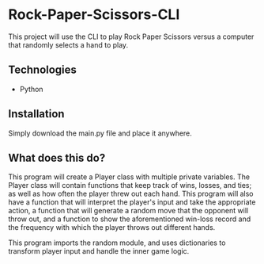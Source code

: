 # Rock-Paper-Scissors-CLI
This project will use the CLI to play Rock Paper Scissors versus a computer that randomly selects a hand to play.

## Technologies
* Python

## Installation
Simply download the main.py file and place it anywhere. 

## What does this do?
This program will create a Player class with multiple private variables. The Player class will contain functions that keep track of wins, losses, and ties; as well as how often the player threw out each hand. This program will also have a function that will interpret the player's input and take the appropriate action,  a function that will generate a random move that the opponent will throw out, and a function to show the aforementioned win-loss record and the frequency with which the player throws out different hands.

This program imports the random module, and uses dictionaries to transform player input and handle the inner game logic.
